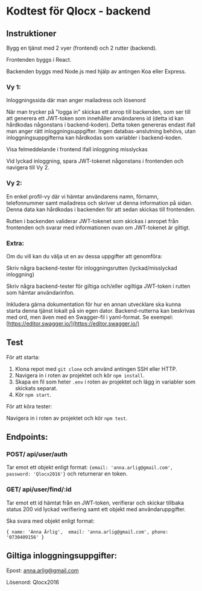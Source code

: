 # Kodtest för Qlocx - backend

## Instruktioner

Bygg en tjänst med 2 vyer (frontend) och 2 rutter (backend).

Frontenden byggs i React.

Backenden byggs med Node.js med hjälp av antingen Koa eller Express.

### Vy 1:

Inloggningssida där man anger mailadress och lösenord

När man trycker på "logga in" skickas ett anrop till backenden, som ser till att generera ett JWT-token som innehåller användarens id (detta id kan hårdkodas någonstans i backend-koden). Detta token genereras endast ifall man anger rätt inloggningsuppgifter. Ingen databas-anslutning behövs, utan inloggningsuppgifterna kan hårdkodas som variabler i backend-koden.

Visa felmeddelande i frontend ifall inloggning misslyckas

Vid lyckad inloggning, spara JWT-tokenet någonstans i frontenden och navigera till Vy 2.

### Vy 2:

En enkel profil-vy där vi hämtar användarens namn, förnamn, telefonnummer samt mailadress och skriver ut denna information på sidan. Denna data kan hårdkodas i backenden för att sedan skickas till frontenden.

Rutten i backenden validerar JWT-tokenet som skickas i anropet från frontenden och svarar med informationen ovan om JWT-tokenet är giltigt.

### Extra:

Om du vill kan du välja ut en av dessa uppgifter att genomföra:

Skriv några backend-tester för inloggningsrutten (lyckad/misslyckad inloggning)

Skriv några backend-tester för giltiga och/eller ogiltiga JWT-token i rutten som hämtar användarinfon.

Inkludera gärna dokumentation för hur en annan utvecklare ska kunna starta denna tjänst lokalt på sin egen dator. Backend-rutterna kan beskrivas med ord, men även med en Swagger-fil i yaml-format. Se exempel: [https://editor.swagger.io/](https://editor.swagger.io/)

## Test

För att starta:

1. Klona repot med `git clone` och använd antingen SSH eller HTTP.
2. Navigera in i roten av projektet och kör `npm install`.
3. Skapa en fil som heter `.env` i roten av projektet och lägg in variabler som skickats separat.
4. Kör `npm start`.

För att köra tester: 

Navigera in i roten av projektet och kör `npm test`.

## Endpoints:

### POST/ api/user/auth

Tar emot ett objekt enligt format: `{email: 'anna.arlig@gmail.com', password: 'Qlocx2016'}` och returnerar en token.

### GET/ api/user/find/:id

Tar emot ett id hämtat från en JWT-token, verifierar och skickar tillbaka status 200 vid lyckad verifiering samt ett objekt med användaruppgifter. 

Ska svara med objekt enligt format: 

`{
name: 'Anna Ärlig', 
email: 'anna.arlig@gmail.com',
phone: '0730409156'
}`

## Giltiga inloggningsuppgifter:

Epost: anna.arlig@gmail.com

Lösenord: Qlocx2016
